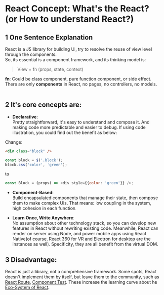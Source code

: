 # React Concept: What's the React? (or How to understand React?)
## 1 One Sentence Explanation <br>
React is a JS library for building UI, try to resolve the reuse of view level through the components.<br>
So, its essential is a component framework, and its thinking model is:<br>

> View = fn (props, state, context)<br>

**fn**: Could be class component, pure function component, or side effect.<br>
There are only **components** in React, no pages, no controllers, no models.<br>
<br>

## 2 It's **core concepts** are:<br>

- **Declarative**:<br>
Pretty straightforward, it's easy to understand and compose it. And making code more predictable and easier to debug. If using code illustration, you could find out the benefit as below:<br>

Change:
```html 
<div class="block" />
```
```js
const block = $('.block');
block.css('color', 'green');
```
to<br>
```js
const Block = (props) => <div style={{color: 'green'}} />;
```
- **Component-Based**:<br>
Build encapsulated components that manage their state, then compose them to make complex UIs. That means: low coupling in the system, high cohesion in each function.<br>

- **Learn Once, Write Anywhere**:<br>
No assumption about other technology stack, so you can develop new features in React without rewriting existing code. Meanwhile, React can render on server using Node, and power mobile apps using React Native(of course, React 360 for VR and Electron for desktop are the instances as well). Specificity, they are all benefit from the virtual DOM.<br>

## 3 Disadvantage:<br>
React is just a library, not a comprehensive framework. Some spots, React doesn't implement them by itself, but leave them to the community, such as [React Route](https://reactrouter.com/en/main), [Component Test](https://www.freecodecamp.org/news/testing-react-hooks/). These increase the learning curve about he [Eco-System of React](#EcoSystem).
